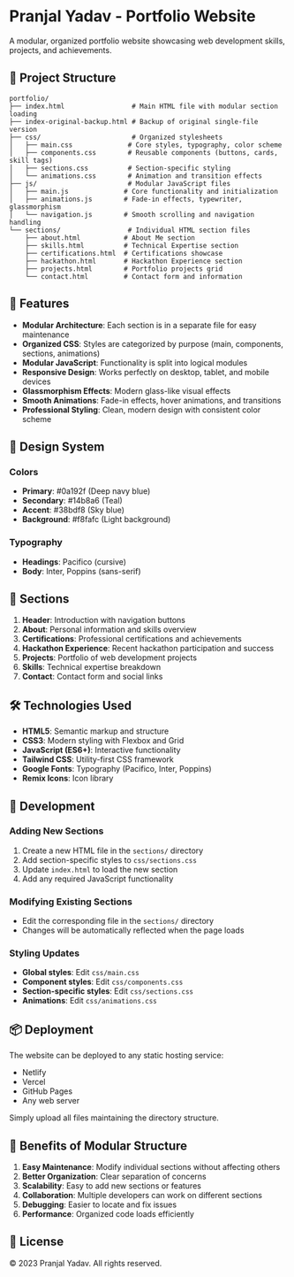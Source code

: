 # Pranjal Yadav - Portfolio Website

A modular, organized portfolio website showcasing web development skills, projects, and achievements.

## 📁 Project Structure

```
portfolio/
├── index.html                 # Main HTML file with modular section loading
├── index-original-backup.html # Backup of original single-file version
├── css/                       # Organized stylesheets
│   ├── main.css              # Core styles, typography, color scheme
│   ├── components.css        # Reusable components (buttons, cards, skill tags)
│   ├── sections.css          # Section-specific styling
│   └── animations.css        # Animation and transition effects
├── js/                       # Modular JavaScript files
│   ├── main.js              # Core functionality and initialization
│   ├── animations.js        # Fade-in effects, typewriter, glassmorphism
│   └── navigation.js        # Smooth scrolling and navigation handling
└── sections/                 # Individual HTML section files
    ├── about.html           # About Me section
    ├── skills.html          # Technical Expertise section
    ├── certifications.html  # Certifications showcase
    ├── hackathon.html       # Hackathon Experience section
    ├── projects.html        # Portfolio projects grid
    └── contact.html         # Contact form and information
```

## 🚀 Features

- **Modular Architecture**: Each section is in a separate file for easy maintenance
- **Organized CSS**: Styles are categorized by purpose (main, components, sections, animations)
- **Modular JavaScript**: Functionality is split into logical modules
- **Responsive Design**: Works perfectly on desktop, tablet, and mobile devices
- **Glassmorphism Effects**: Modern glass-like visual effects
- **Smooth Animations**: Fade-in effects, hover animations, and transitions
- **Professional Styling**: Clean, modern design with consistent color scheme

## 🎨 Design System

### Colors
- **Primary**: #0a192f (Deep navy blue)
- **Secondary**: #14b8a6 (Teal)
- **Accent**: #38bdf8 (Sky blue)
- **Background**: #f8fafc (Light background)

### Typography
- **Headings**: Pacifico (cursive)
- **Body**: Inter, Poppins (sans-serif)

## 📱 Sections

1. **Header**: Introduction with navigation buttons
2. **About**: Personal information and skills overview
3. **Certifications**: Professional certifications and achievements
4. **Hackathon Experience**: Recent hackathon participation and success
5. **Projects**: Portfolio of web development projects
6. **Skills**: Technical expertise breakdown
7. **Contact**: Contact form and social links

## 🛠️ Technologies Used

- **HTML5**: Semantic markup and structure
- **CSS3**: Modern styling with Flexbox and Grid
- **JavaScript (ES6+)**: Interactive functionality
- **Tailwind CSS**: Utility-first CSS framework
- **Google Fonts**: Typography (Pacifico, Inter, Poppins)
- **Remix Icons**: Icon library

## 🔧 Development

### Adding New Sections
1. Create a new HTML file in the `sections/` directory
2. Add section-specific styles to `css/sections.css`
3. Update `index.html` to load the new section
4. Add any required JavaScript functionality

### Modifying Existing Sections
- Edit the corresponding file in the `sections/` directory
- Changes will be automatically reflected when the page loads

### Styling Updates
- **Global styles**: Edit `css/main.css`
- **Component styles**: Edit `css/components.css`
- **Section-specific styles**: Edit `css/sections.css`
- **Animations**: Edit `css/animations.css`

## 📦 Deployment

The website can be deployed to any static hosting service:
- Netlify
- Vercel
- GitHub Pages
- Any web server

Simply upload all files maintaining the directory structure.

## 🎯 Benefits of Modular Structure

1. **Easy Maintenance**: Modify individual sections without affecting others
2. **Better Organization**: Clear separation of concerns
3. **Scalability**: Easy to add new sections or features
4. **Collaboration**: Multiple developers can work on different sections
5. **Debugging**: Easier to locate and fix issues
6. **Performance**: Organized code loads efficiently

## 📄 License

© 2023 Pranjal Yadav. All rights reserved.

